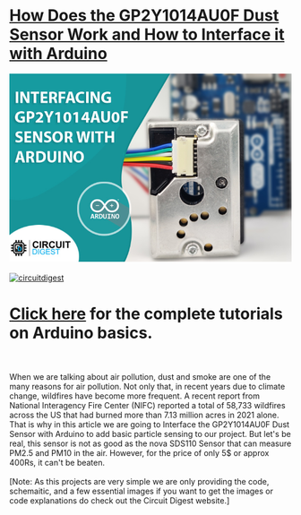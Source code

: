 # [How Does the GP2Y1014AU0F Dust Sensor Work and How to Interface it with Arduino](https://circuitdigest.com/microcontroller-projects/interfacing-dust-sensor-with-arduino)

<img src="https://github.com/Circuit-Digest/Basic-Arduino-Tutorials-for-Beginners-/blob/main/Dust%20Sensor%20GP2Y1014AU0F%20with%20Arduino/images/dust_sensor_title.jpg" width="" alt="alt_text" title="image_tooltip">
<br>

<br>
<a href="https://circuitdigest.com/tags/arduino"><img src="https://img.shields.io/static/v1?label=&labelColor=505050&message=Arduino Basic Tutorials Circuit Digest&color=%230076D6&style=social&logo=google-chrome&logoColor=%230076D6" alt="circuitdigest"/></a>
<br>

[<h1>Click here](https://circuitdigest.com/tags/arduino) for the complete tutorials on Arduino basics.</h1>


<br>
<br>
When we are talking about air pollution, dust and smoke are one of the many reasons for air pollution. Not only that, in recent years due to climate change, wildfires have become more frequent. A recent report from National Interagency Fire Center (NIFC) reported a total of 58,733 wildfires across the US that had burned more than 7.13 million acres in 2021 alone. That is why in this article we are going to Interface the GP2Y1014AU0F Dust Sensor with Arduino to add basic particle sensing to our project. But let's be real, this sensor is not as good as the nova SDS110 Sensor that can measure PM2.5 and PM10 in the air. However, for the price of only 5$ or approx 400Rs, it can't be beaten.
<br>
<br>
[Note: As this projects are very simple we are only providing the code, schemaitic, and a few essential images if you want to get the images or code explanations do check out the Circuit Digest website.]
<br>
<br>
